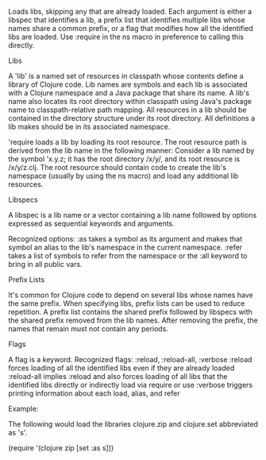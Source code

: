   Loads libs, skipping any that are already loaded. Each argument is
  either a libspec that identifies a lib, a prefix list that identifies
  multiple libs whose names share a common prefix, or a flag that modifies
  how all the identified libs are loaded. Use :require in the ns macro
  in preference to calling this directly.

  Libs

  A 'lib' is a named set of resources in classpath whose contents define a
  library of Clojure code. Lib names are symbols and each lib is associated
  with a Clojure namespace and a Java package that share its name. A lib's
  name also locates its root directory within classpath using Java's
  package name to classpath-relative path mapping. All resources in a lib
  should be contained in the directory structure under its root directory.
  All definitions a lib makes should be in its associated namespace.

  'require loads a lib by loading its root resource. The root resource path
  is derived from the lib name in the following manner:
  Consider a lib named by the symbol 'x.y.z; it has the root directory
  <classpath>/x/y/, and its root resource is <classpath>/x/y/z.clj. The root
  resource should contain code to create the lib's namespace (usually by using
  the ns macro) and load any additional lib resources.

  Libspecs

  A libspec is a lib name or a vector containing a lib name followed by
  options expressed as sequential keywords and arguments.

  Recognized options:
  :as takes a symbol as its argument and makes that symbol an alias to the
    lib's namespace in the current namespace.
  :refer takes a list of symbols to refer from the namespace or the :all
    keyword to bring in all public vars.

  Prefix Lists

  It's common for Clojure code to depend on several libs whose names have
  the same prefix. When specifying libs, prefix lists can be used to reduce
  repetition. A prefix list contains the shared prefix followed by libspecs
  with the shared prefix removed from the lib names. After removing the
  prefix, the names that remain must not contain any periods.

  Flags

  A flag is a keyword.
  Recognized flags: :reload, :reload-all, :verbose
  :reload forces loading of all the identified libs even if they are
    already loaded
  :reload-all implies :reload and also forces loading of all libs that the
    identified libs directly or indirectly load via require or use
  :verbose triggers printing information about each load, alias, and refer

  Example:

  The following would load the libraries clojure.zip and clojure.set
  abbreviated as 's'.

  (require '(clojure zip [set :as s]))